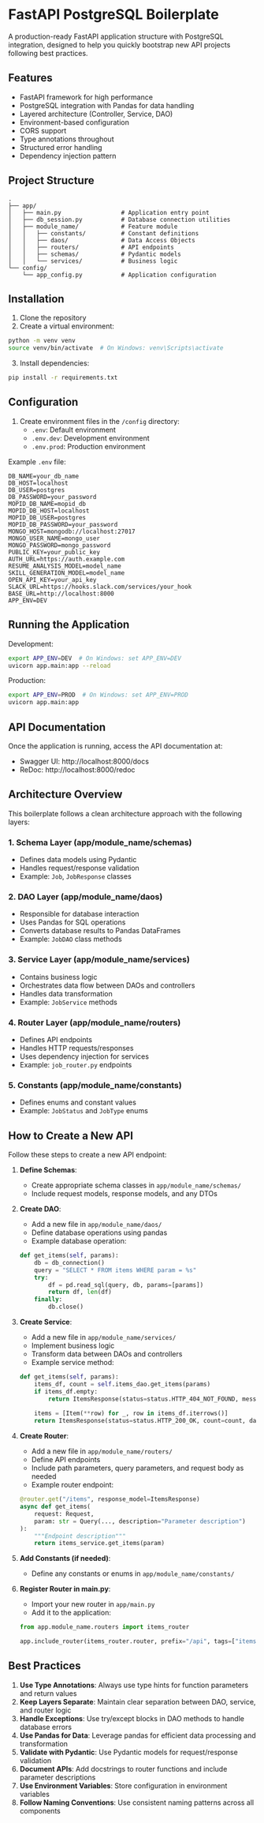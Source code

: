 # FastAPI PostgreSQL Boilerplate

A production-ready FastAPI application structure with PostgreSQL integration, designed to help you quickly bootstrap new API projects following best practices.

## Features

- FastAPI framework for high performance
- PostgreSQL integration with Pandas for data handling
- Layered architecture (Controller, Service, DAO)
- Environment-based configuration
- CORS support
- Type annotations throughout
- Structured error handling
- Dependency injection pattern

## Project Structure

```
.
├── app/
│   ├── main.py                 # Application entry point
│   ├── db_session.py           # Database connection utilities
│   ├── module_name/            # Feature module
│   │   ├── constants/          # Constant definitions
│   │   ├── daos/               # Data Access Objects
│   │   ├── routers/            # API endpoints
│   │   ├── schemas/            # Pydantic models
│   │   └── services/           # Business logic
└── config/
    └── app_config.py           # Application configuration
```

## Installation

1. Clone the repository
2. Create a virtual environment:
```bash
python -m venv venv
source venv/bin/activate  # On Windows: venv\Scripts\activate
```
3. Install dependencies:
```bash
pip install -r requirements.txt
```

## Configuration

1. Create environment files in the `/config` directory:
   - `.env`: Default environment
   - `.env.dev`: Development environment
   - `.env.prod`: Production environment

Example `.env` file:
```
DB_NAME=your_db_name
DB_HOST=localhost
DB_USER=postgres
DB_PASSWORD=your_password
MOPID_DB_NAME=mopid_db
MOPID_DB_HOST=localhost
MOPID_DB_USER=postgres
MOPID_DB_PASSWORD=your_password
MONGO_HOST=mongodb://localhost:27017
MONGO_USER_NAME=mongo_user
MONGO_PASSWORD=mongo_password
PUBLIC_KEY=your_public_key
AUTH_URL=https://auth.example.com
RESUME_ANALYSIS_MODEL=model_name
SKILL_GENERATION_MODEL=model_name
OPEN_API_KEY=your_api_key
SLACK_URL=https://hooks.slack.com/services/your_hook
BASE_URL=http://localhost:8000
APP_ENV=DEV
```

## Running the Application

Development:
```bash
export APP_ENV=DEV  # On Windows: set APP_ENV=DEV
uvicorn app.main:app --reload
```

Production:
```bash
export APP_ENV=PROD  # On Windows: set APP_ENV=PROD
uvicorn app.main:app
```

## API Documentation

Once the application is running, access the API documentation at:
- Swagger UI: http://localhost:8000/docs
- ReDoc: http://localhost:8000/redoc

## Architecture Overview

This boilerplate follows a clean architecture approach with the following layers:

### 1. Schema Layer (app/module_name/schemas)
- Defines data models using Pydantic
- Handles request/response validation
- Example: `Job`, `JobResponse` classes

### 2. DAO Layer (app/module_name/daos)
- Responsible for database interaction
- Uses Pandas for SQL operations
- Converts database results to Pandas DataFrames
- Example: `JobDAO` class methods

### 3. Service Layer (app/module_name/services)
- Contains business logic
- Orchestrates data flow between DAOs and controllers
- Handles data transformation
- Example: `JobService` methods

### 4. Router Layer (app/module_name/routers)
- Defines API endpoints
- Handles HTTP requests/responses
- Uses dependency injection for services
- Example: `job_router.py` endpoints

### 5. Constants (app/module_name/constants)
- Defines enums and constant values
- Example: `JobStatus` and `JobType` enums

## How to Create a New API

Follow these steps to create a new API endpoint:

1. **Define Schemas**: 
   - Create appropriate schema classes in `app/module_name/schemas/`
   - Include request models, response models, and any DTOs

2. **Create DAO**:
   - Add a new file in `app/module_name/daos/`
   - Define database operations using pandas
   - Example database operation:
   ```python
   def get_items(self, params):
       db = db_connection()
       query = "SELECT * FROM items WHERE param = %s"
       try:
           df = pd.read_sql(query, db, params=[params])
           return df, len(df)
       finally:
           db.close()
   ```

3. **Create Service**:
   - Add a new file in `app/module_name/services/`
   - Implement business logic
   - Transform data between DAOs and controllers
   - Example service method:
   ```python
   def get_items(self, params):
       items_df, count = self.items_dao.get_items(params)
       if items_df.empty:
           return ItemsResponse(status=status.HTTP_404_NOT_FOUND, message="No items found")
       
       items = [Item(**row) for _, row in items_df.iterrows()]
       return ItemsResponse(status=status.HTTP_200_OK, count=count, data=items)
   ```

4. **Create Router**:
   - Add a new file in `app/module_name/routers/`
   - Define API endpoints
   - Include path parameters, query parameters, and request body as needed
   - Example router endpoint:
   ```python
   @router.get("/items", response_model=ItemsResponse)
   async def get_items(
       request: Request,
       param: str = Query(..., description="Parameter description")
   ):
       """Endpoint description"""
       return items_service.get_items(param)
   ```

5. **Add Constants (if needed)**:
   - Define any constants or enums in `app/module_name/constants/`

6. **Register Router in main.py**:
   - Import your new router in `app/main.py`
   - Add it to the application:
   ```python
   from app.module_name.routers import items_router
   
   app.include_router(items_router.router, prefix="/api", tags=["items"])
   ```

## Best Practices

1. **Use Type Annotations**: Always use type hints for function parameters and return values
2. **Keep Layers Separate**: Maintain clear separation between DAO, service, and router logic
3. **Handle Exceptions**: Use try/except blocks in DAO methods to handle database errors
4. **Use Pandas for Data**: Leverage pandas for efficient data processing and transformation
5. **Validate with Pydantic**: Use Pydantic models for request/response validation
6. **Document APIs**: Add docstrings to router functions and include parameter descriptions
7. **Use Environment Variables**: Store configuration in environment variables
8. **Follow Naming Conventions**: Use consistent naming patterns across all components

